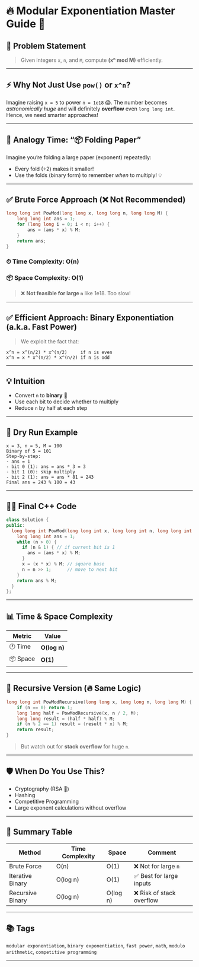 # 🔥 Modular Exponentiation Master Guide 🎯

## 🎯 **Problem Statement**

> Given integers `x`, `n`, and `M`, compute **(xⁿ mod M)** efficiently.

---

## ⚡ Why Not Just Use `pow()` or `x^n`?

Imagine raising `x = 5` to power `n = 1e18` 😱. The number becomes *astronomically huge* and will definitely **overflow** even `long long int`.
Hence, we need smarter approaches!

---

## 🧠 Analogy Time: “📦 Folding Paper”

Imagine you’re folding a large paper (exponent) repeatedly:

* Every fold (÷2) makes it smaller!
* Use the folds (binary form) to remember *when* to multiply! 💡

---

## ✅ Brute Force Approach (❌ Not Recommended)

```cpp
long long int PowMod(long long x, long long n, long long M) {
    long long int ans = 1;
    for (long long i = 0; i < n; i++) {
        ans = (ans * x) % M;
    }
    return ans;
}
```

### ⏱ Time Complexity: O(n)

### 📦 Space Complexity: O(1)

> ❌ **Not feasible for large `n`** like 1e18. Too slow!

---

## ✅ Efficient Approach: **Binary Exponentiation** (a.k.a. Fast Power)

> We exploit the fact that:

```
x^n = x^(n/2) * x^(n/2)     if n is even  
x^n = x * x^(n/2) * x^(n/2) if n is odd
```

---

## 💡 Intuition

* Convert `n` to **binary** 🧮
* Use each bit to decide whether to multiply
* Reduce `n` by half at each step

---

## 🧪 Dry Run Example

```
x = 3, n = 5, M = 100
Binary of 5 = 101
Step-by-step:
- ans = 1
- bit 0 (1): ans = ans * 3 = 3
- bit 1 (0): skip multiply
- bit 2 (1): ans = ans * 81 = 243
Final ans = 243 % 100 = 43
```

---

## 🧑‍💻 Final C++ Code

```cpp
class Solution {
public:
  long long int PowMod(long long int x, long long int n, long long int M) {
    long long int ans = 1;
    while (n > 0) {
      if (n & 1) { // if current bit is 1
        ans = (ans * x) % M;
      }
      x = (x * x) % M; // square base
      n = n >> 1;      // move to next bit
    }
    return ans % M;
  }
};
```

---

## 📊 Time & Space Complexity

| Metric   | Value        |
| -------- | ------------ |
| 🕐 Time  | **O(log n)** |
| 📦 Space | **O(1)**     |

---

## 🔁 Recursive Version (🔥 Same Logic)

```cpp
long long int PowModRecursive(long long x, long long n, long long M) {
    if (n == 0) return 1;
    long long half = PowModRecursive(x, n / 2, M);
    long long result = (half * half) % M;
    if (n % 2 == 1) result = (result * x) % M;
    return result;
}
```

> But watch out for **stack overflow** for huge `n`.

---

## 🛡️ When Do You Use This?

* Cryptography (RSA 🔐)
* Hashing
* Competitive Programming
* Large exponent calculations without overflow

---

## 🔖 Summary Table

| Method           | Time Complexity | Space    | Comment                  |
| ---------------- | --------------- | -------- | ------------------------ |
| Brute Force      | O(n)            | O(1)     | ❌ Not for large `n`      |
| Iterative Binary | O(log n)        | O(1)     | ✅ Best for large inputs  |
| Recursive Binary | O(log n)        | O(log n) | ❌ Risk of stack overflow |

---

## 📚 Tags

`modular exponentiation`, `binary exponentiation`, `fast power`, `math`, `modulo arithmetic`, `competitive programming`

---

